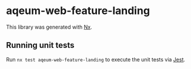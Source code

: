# aqeum-web-feature-landing

This library was generated with [Nx](https://nx.dev).

## Running unit tests

Run `nx test aqeum-web-feature-landing` to execute the unit tests via [Jest](https://jestjs.io).
